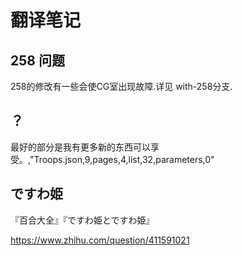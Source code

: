 # 翻译笔记

## 258 问题
258的修改有一些会使CG室出现故障.详见 with-258分支.

## ？


最好的部分是我有更多新的东西可以享受。,"Troops.json,9,pages,4,list,32,parameters,0"
## ですわ姫
『百合大全』『ですわ姫とですわ姫』


https://www.zhihu.com/question/411591021

	